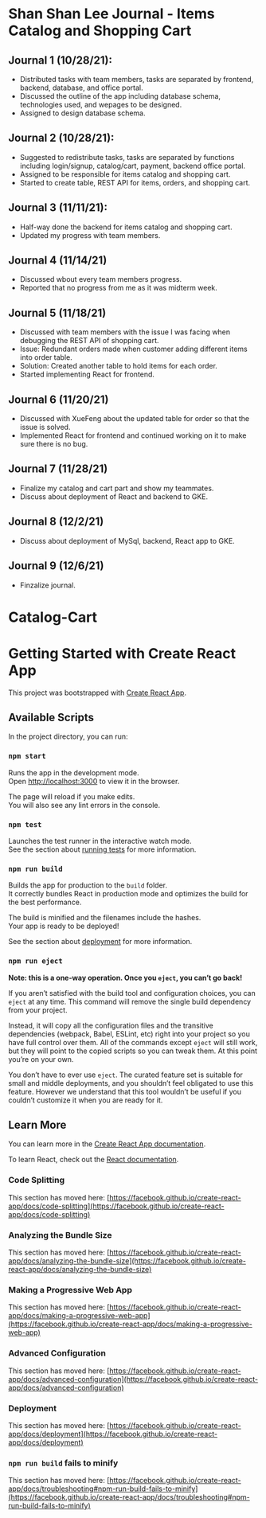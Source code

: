 # Shan Shan Lee Journal - Items Catalog and Shopping Cart

## Journal 1 (10/28/21):
* Distributed tasks with team members, tasks are separated by frontend, backend, database, and office portal.
* Discussed the outline of the app including database schema, technologies used, and wepages to be designed. 
* Assigned to design database schema. 

## Journal 2 (10/28/21):
* Suggested to redistribute tasks, tasks are separated by functions including login/signup, catalog/cart, payment, backend office portal.
* Assigned to be responsible for items catalog and shopping cart.
* Started to create table, REST API for items, orders, and shopping cart.

## Journal 3 (11/11/21):
* Half-way done the backend for items catalog and shopping cart.
* Updated my progress with team members.

## Journal 4 (11/14/21)
* Discussed wbout every team members progress.
* Reported that no progress from me as it was midterm week.

## Journal 5 (11/18/21)
* Discussed with team members with the issue I was facing when debugging the REST API of shopping cart.
* Issue: Redundant orders made when customer adding different items into order table.
* Solution: Created another table to hold items for each order.
* Started implementing React for frontend.

## Journal 6 (11/20/21)
* Discussed with XueFeng about the updated table for order so that the issue is solved.
* Implemented React for frontend and continued working on it to make sure there is no bug.

## Journal 7 (11/28/21)
* Finalize my catalog and cart part and show my teammates.
* Discuss about deployment of React and backend to GKE.

## Journal 8 (12/2/21)
* Discuss about deployment of MySql, backend, React app to GKE.

## Journal 9 (12/6/21)
* Finzalize journal.

# Catalog-Cart


# Getting Started with Create React App

This project was bootstrapped with [Create React App](https://github.com/facebook/create-react-app).

## Available Scripts

In the project directory, you can run:

### `npm start`

Runs the app in the development mode.\
Open [http://localhost:3000](http://localhost:3000) to view it in the browser.

The page will reload if you make edits.\
You will also see any lint errors in the console.

### `npm test`

Launches the test runner in the interactive watch mode.\
See the section about [running tests](https://facebook.github.io/create-react-app/docs/running-tests) for more information.

### `npm run build`

Builds the app for production to the `build` folder.\
It correctly bundles React in production mode and optimizes the build for the best performance.

The build is minified and the filenames include the hashes.\
Your app is ready to be deployed!

See the section about [deployment](https://facebook.github.io/create-react-app/docs/deployment) for more information.

### `npm run eject`

**Note: this is a one-way operation. Once you `eject`, you can’t go back!**

If you aren’t satisfied with the build tool and configuration choices, you can `eject` at any time. This command will remove the single build dependency from your project.

Instead, it will copy all the configuration files and the transitive dependencies (webpack, Babel, ESLint, etc) right into your project so you have full control over them. All of the commands except `eject` will still work, but they will point to the copied scripts so you can tweak them. At this point you’re on your own.

You don’t have to ever use `eject`. The curated feature set is suitable for small and middle deployments, and you shouldn’t feel obligated to use this feature. However we understand that this tool wouldn’t be useful if you couldn’t customize it when you are ready for it.

## Learn More

You can learn more in the [Create React App documentation](https://facebook.github.io/create-react-app/docs/getting-started).

To learn React, check out the [React documentation](https://reactjs.org/).

### Code Splitting

This section has moved here: [https://facebook.github.io/create-react-app/docs/code-splitting](https://facebook.github.io/create-react-app/docs/code-splitting)

### Analyzing the Bundle Size

This section has moved here: [https://facebook.github.io/create-react-app/docs/analyzing-the-bundle-size](https://facebook.github.io/create-react-app/docs/analyzing-the-bundle-size)

### Making a Progressive Web App

This section has moved here: [https://facebook.github.io/create-react-app/docs/making-a-progressive-web-app](https://facebook.github.io/create-react-app/docs/making-a-progressive-web-app)

### Advanced Configuration

This section has moved here: [https://facebook.github.io/create-react-app/docs/advanced-configuration](https://facebook.github.io/create-react-app/docs/advanced-configuration)

### Deployment

This section has moved here: [https://facebook.github.io/create-react-app/docs/deployment](https://facebook.github.io/create-react-app/docs/deployment)

### `npm run build` fails to minify

This section has moved here: [https://facebook.github.io/create-react-app/docs/troubleshooting#npm-run-build-fails-to-minify](https://facebook.github.io/create-react-app/docs/troubleshooting#npm-run-build-fails-to-minify)
